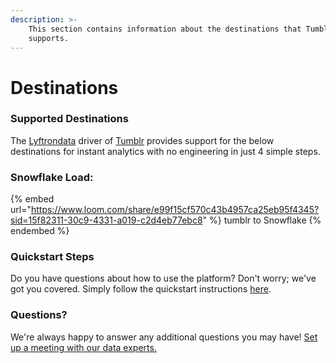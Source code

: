 ```yaml
---
description: >-
    This section contains information about the destinations that Tumblr
    supports.
---
```


# Destinations

### Supported Destinations

The [Lyftrondata](https://www.lyftrondata.com/) driver of [Tumblr](https://www.lyftrondata.com/integration/marketing-analytics/tumblr/) provides support for the below destinations for instant analytics with no engineering in just 4 simple steps.

### Snowflake Load:

{% embed url="https://www.loom.com/share/e99f15cf570c43b4957ca25eb95f4345?sid=15f82311-30c9-4331-a019-c2d4eb77ebc8" %}
tumblr to Snowflake
{% endembed %}

### Quickstart Steps

Do you have questions about how to use the platform? Don't worry; we've got you covered. Simply follow the quickstart instructions [here](README.md).

### Questions? <a href="#questions" id="questions"></a>

We're always happy to answer any additional questions you may have! [Set up a meeting with our data experts.](https://www.lyftrondata.com/book-a-meeting/)
